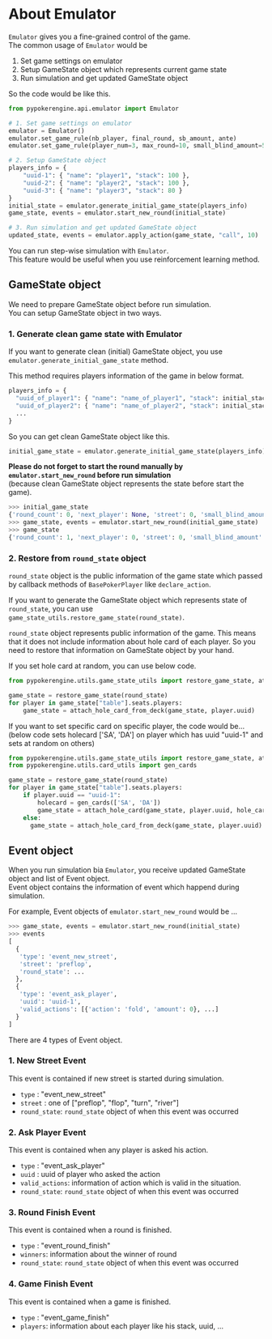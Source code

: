 # About Emulator

`Emulator` gives you a fine-grained control of the game.  
The common usage of `Emulator` would be

1. Set game settings on emulator
2. Setup GameState object which represents current game state
3. Run simulation and get updated GameState object

So the code would be like this.

```python
from pypokerengine.api.emulator import Emulator

# 1. Set game settings on emulator
emulator = Emulator()
emulator.set_game_rule(nb_player, final_round, sb_amount, ante)
emulator.set_game_rule(player_num=3, max_round=10, small_blind_amount=5, ante_amount=1)

# 2. Setup GameState object
players_info = {
    "uuid-1": { "name": "player1", "stack": 100 },
    "uuid-2": { "name": "player2", "stack": 100 },
    "uuid-3": { "name": "player3", "stack": 80 }
}
initial_state = emulator.generate_initial_game_state(players_info)
game_state, events = emulator.start_new_round(initial_state)

# 3. Run simulation and get updated GameState object
updated_state, events = emulator.apply_action(game_state, "call", 10)
```

You can run step-wise simulation with `Emulator`.  
This feature would be useful when you use reinforcement learning method.

## GameState object

We need to prepare GameState object before run simulation.  
You can setup GameState object in two ways.

### 1. Generate clean game state with Emulator

If you want to generate clean (initial) GameState object,
you use `emulator.generate_initial_game_state` method.

This method requires players information of the game in below format.

```python
players_info = {
  "uuid_of_player1": { "name": "name_of_player1", "stack": initial_stack_of_player1 },
  "uuid_of_player2": { "name": "name_of_player2", "stack": initial_stack_of_player2 },
  ...
}
```

So you can get clean GameState object like this.

```python
initial_game_state = emulator.generate_initial_game_state(players_info)
```

**Please do not forget to start the round manually by `emulator.start_new_round` before run simulation**  
(because clean GameState object represents the state before start the game).

```python
>>> initial_game_state
{'round_count': 0, 'next_player': None, 'street': 0, 'small_blind_amount': 5}, 'table': <pypokerengine.engine.table.Table instance at 0x10666cc68>}
>>> game_state, events = emulator.start_new_round(initial_game_state)
>>> game_state
{'round_count': 1, 'next_player': 0, 'street': 0, 'small_blind_amount': 5}, 'table': <pypokerengine.engine.table.Table instance at 0x1066bca28>}
```

### 2. Restore from `round_state` object

`round_state` object is the public information of the game state
which passed by callback methods of `BasePokerPlayer` like `declare_action`.

If you want to generate the GameState object which represents state of `round_state`,
you can use `game_state_utils.restore_game_state(round_state)`.

`round_state` object represents public information of the game.
This means that it does not include information about hole card of each player.
So you need to restore that information on GameState object by your hand.

If you set hole card at random, you can use below code.

```python
from pypokerengine.utils.game_state_utils import restore_game_state, attach_hole_card_from_deck

game_state = restore_game_state(round_state)
for player in game_state["table"].seats.players:
    game_state = attach_hole_card_from_deck(game_state, player.uuid)
```

If you want to set specific card on specific player, the code would be...  
(below code sets holecard ['SA', 'DA'] on player which has uuid "uuid-1" and sets at random on others)

```python
from pypokerengine.utils.game_state_utils import restore_game_state, attach_hole_card_from_deck, attach_hole_card
from pypokerengine.utils.card_utils import gen_cards

game_state = restore_game_state(round_state)
for player in game_state["table"].seats.players:
    if player.uuid == "uuid-1":
        holecard = gen_cards(['SA', 'DA'])
        game_state = attach_hole_card(game_state, player.uuid, hole_card)
    else:
      game_state = attach_hole_card_from_deck(game_state, player.uuid)
```

## Event object

When you run simulation bia `Emulator`, you receive updated GameState object and list of Event object.  
Event object contains the information of event which happend during simulation.  

For example, Event objects of `emulator.start_new_round` would be ...

```python
>>> game_state, events = emulator.start_new_round(initial_state)
>>> events
[
  {
   'type': 'event_new_street',
   'street': 'preflop',
   'round_state': ...
  },
  {
   'type': 'event_ask_player',
   'uuid': 'uuid-1',
   'valid_actions': [{'action': 'fold', 'amount': 0}, ...]
  }
]
```

There are 4 types of Event object.

### 1. New Street Event

This event is contained if new street is started during simulation.  

- `type` : "event_new_street"
- `street` : one of ["preflop", "flop", "turn", "river"]
- `round_state`: `round_state` object of when this event was occurred

### 2. Ask Player Event

This event is contained when any player is asked his action.

- `type` : "event_ask_player"
- `uuid` : uuid of player who asked the action
- `valid_actions`: information of action which is valid in the situation.
- `round_state`: `round_state` object of when this event was occurred

### 3. Round Finish Event

This event is contained when a round is finished.

- `type` : "event_round_finish"
- `winners`: information about the winner of round
- `round_state`: `round_state` object of when this event was occurred

### 4. Game Finish Event

This event is contained when a game is finished.

- `type` : "event_game_finish"
- `players`: information about each player like his stack, uuid, ...
